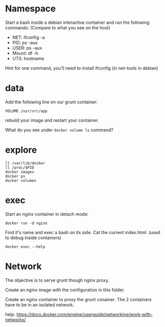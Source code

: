 # Namespace

Start a bash inside a debian interactive container and run the following commands:
(Compare to what you see on the host)

 - NET: ifconfig -a
 - PID: ps -aux
 - USER: ps -aux
 - Mount: df -h
 - UTS: hostname

Hint for one command, you'll need to install ifconfig (in net-tools in debian)


# data

Add the following line on our grunt container:

```
VOLUME /usr/src/app
```

rebuild your image and restart your container.

What do you see under `docker volume ls` command?

# explore 

```
ll /var/lib/docker
ll /proc/$PID
docker images
docker ps
docker volumes
```

# exec

Start an nginx container in detach mode:

`docker run -d nginx`

Find it's name and exec a bash on its side.
Cat the current index.html.
(used to debug inside containers)

`docker exec --help`

# Network

The objective is to serve grunt though nginx proxy.

Create an nginx image with the configuration in this folder.

Create an nginx container to proxy the grunt conainer.
The 2 containers have to be in an isolated network.

help: https://docs.docker.com/engine/userguide/networking/work-with-networks/
